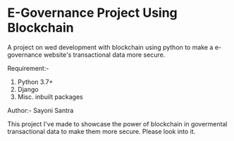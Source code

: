 # E-Governance Project Using Blockchain
A project on wed development with blockchain using python to make a e-governance website's transactional data more secure.


Requirement:-
1. Python 3.7+
2. Django
3. Misc. inbuilt packages

Author:-
Sayoni Santra

This project I've made to showcase the power of blockchain in govermental transactional data to make them more secure. Please look into it.
